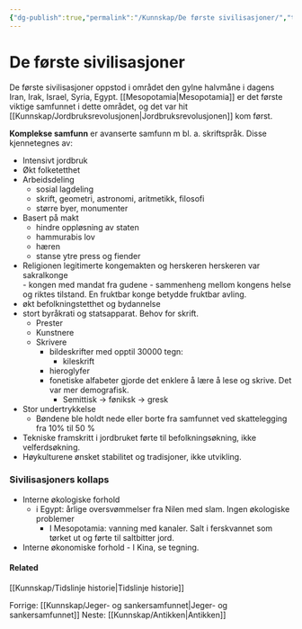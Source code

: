 ```yaml
---
{"dg-publish":true,"permalink":"/Kunnskap/De første sivilisasjoner/","title":"De første sivilisasjoner","tags":["historie"]}
---
```


# De første sivilisasjoner
De første sivilisasjoner oppstod i området den gylne halvmåne i dagens Iran, Irak, Israel, Syria, Egypt. [[Mesopotamia\|Mesopotamia]] er det første viktige samfunnet i dette området, og det var hit [[Kunnskap/Jordbruksrevolusjonen\|Jordbruksrevolusjonen]] kom først.

**Komplekse samfunn** er avanserte samfunn m bl. a. skriftspråk. Disse kjennetegnes av:

- Intensivt jordbruk
- Økt folketetthet
- Arbeidsdeling
	- sosial lagdeling
	- skrift, geometri, astronomi, aritmetikk, filosofi
	- større byer, monumenter
- Basert på makt
	- hindre oppløsning av staten
	- hammurabis lov
	- hæren
	- stanse ytre press og fiender
- Religionen legitimerte kongemakten og herskeren herskeren var sakralkonge  
		- kongen med mandat fra gudene
		- sammenheng mellom kongens helse og riktes tilstand. En fruktbar konge betydde fruktbar avling.
- økt befolkningstetthet og bydannelse
- stort byråkrati og statsapparat. Behov for skrift.
	- Prester
	- Kunstnere
	- Skrivere  
		- bildeskrifter med opptil 30000 tegn:  
			- kileskrift
		- hieroglyfer  
		- fonetiske alfabeter gjorde det enklere å lære å lese og skrive. Det var mer demografisk.  
			- Semittisk -> føniksk -> gresk
- Stor undertrykkelse
	- Bøndene ble holdt nede eller borte fra samfunnet ved skattelegging fra 10% til 50 %
- Tekniske framskritt i jordbruket førte til befolkningsøkning, ikke velferdsøkning.
- Høykulturene ønsket stabilitet og tradisjoner, ikke utvikling.

### Sivilisasjoners kollaps
- Interne økologiske forhold
	- i Egypt: årlige oversvømmelser fra Nilen med slam. Ingen økologiske problemer
		- I Mesopotamia: vanning med kanaler. Salt i ferskvannet som tørket ut og førte til saltbitter jord.
- Interne økonomiske forhold
		- I Kina, se tegning.
<style> .container {font-family: sans-serif; text-align: center;} .button-wrapper button {z-index: 1;height: 40px; width: 100px; margin: 10px;padding: 5px;} .excalidraw .App-menu_top .buttonList { display: flex;} .excalidraw-wrapper { height: 800px; margin: 50px; position: relative;} :root[dir="ltr"] .excalidraw .layer-ui__wrapper .zen-mode-transition.App-menu_bottom--transition-left {transform: none;} </style><script src="https://unpkg.com/react@17/umd/react.production.min.js"></script><script src="https://unpkg.com/react-dom@17/umd/react-dom.production.min.js"></script><script type="text/javascript" src="https://unpkg.com/@excalidraw/excalidraw@0/dist/excalidraw.production.min.js"></script><div id="sivilisasjoners_kollaps_i_Kinaexcalidraw.md1"></div><script>(function(){const InitialData={"type":"excalidraw","version":2,"source":"https://excalidraw.com","elements":[{"id":"CQ_GRJ25rUF8p1815fxz6","type":"arrow","x":-91.964111328125,"y":-49.11346435546875,"width":139.451904296875,"height":155.68551635742188,"angle":0,"strokeColor":"#000000","backgroundColor":"transparent","fillStyle":"hachure","strokeWidth":1,"strokeStyle":"solid","roughness":1,"opacity":100,"groupIds":[],"strokeSharpness":"round","seed":1418435792,"version":162,"versionNonce":336893136,"isDeleted":false,"boundElements":null,"updated":1662327478602,"link":null,"locked":false,"points":[[0,0],[32.2860107421875,-110.87872314453125],[139.451904296875,-155.68551635742188]],"lastCommittedPoint":[139.451904296875,-155.68551635742188],"startBinding":null,"endBinding":null,"startArrowhead":null,"endArrowhead":"arrow"},{"id":"VVhqiOIlpUm8Joe0PuDer","type":"arrow","x":75.48583984375,"y":-202.96881103515625,"width":138.8255615234375,"height":164.06988525390625,"angle":0,"strokeColor":"#000000","backgroundColor":"transparent","fillStyle":"hachure","strokeWidth":1,"strokeStyle":"solid","roughness":1,"opacity":100,"groupIds":[],"strokeSharpness":"round","seed":608795344,"version":121,"versionNonce":1989862096,"isDeleted":false,"boundElements":null,"updated":1662327483581,"link":null,"locked":false,"points":[[0,0],[112.7109375,58.4716796875],[138.8255615234375,164.06988525390625]],"lastCommittedPoint":[138.8255615234375,164.06988525390625],"startBinding":null,"endBinding":null,"startArrowhead":null,"endArrowhead":"arrow"},{"id":"vv8dWc9NI1Tg3CnnfHdL3","type":"arrow","x":213.070068359375,"y":-17.8907470703125,"width":162.260498046875,"height":143.34503173828125,"angle":0,"strokeColor":"#000000","backgroundColor":"transparent","fillStyle":"hachure","strokeWidth":1,"strokeStyle":"solid","roughness":1,"opacity":100,"groupIds":[],"strokeSharpness":"round","seed":2132111920,"version":109,"versionNonce":739700272,"isDeleted":false,"boundElements":null,"updated":1662327488605,"link":null,"locked":false,"points":[[0,0],[-58.41259765625,123.135009765625],[-162.260498046875,143.34503173828125]],"lastCommittedPoint":[-162.260498046875,143.34503173828125],"startBinding":null,"endBinding":null,"startArrowhead":null,"endArrowhead":"arrow"},{"id":"LX9cTWatRR90ALjS-taiy","type":"arrow","x":30.393798828125,"y":127.92877197265625,"width":123.4052734375,"height":160.7689208984375,"angle":0,"strokeColor":"#000000","backgroundColor":"transparent","fillStyle":"hachure","strokeWidth":1,"strokeStyle":"solid","roughness":1,"opacity":100,"groupIds":[],"strokeSharpness":"round","seed":2008698064,"version":108,"versionNonce":224619056,"isDeleted":false,"boundElements":null,"updated":1662327492762,"link":null,"locked":false,"points":[[0,0],[-108.1104736328125,-60.2738037109375],[-123.4052734375,-160.7689208984375]],"lastCommittedPoint":[-123.4052734375,-160.7689208984375],"startBinding":null,"endBinding":null,"startArrowhead":null,"endArrowhead":"arrow"},{"id":"OCAmR2jP","type":"text","x":110.9587184011663,"y":-208.21277689807016,"width":172,"height":50,"angle":0.403381951433321,"strokeColor":"#000000","backgroundColor":"transparent","fillStyle":"hachure","strokeWidth":1,"strokeStyle":"solid","roughness":1,"opacity":100,"groupIds":[],"strokeSharpness":"sharp","seed":1272094256,"version":167,"versionNonce":117713104,"isDeleted":false,"boundElements":null,"updated":1662327616481,"link":null,"locked":false,"text":"Færre jobber og\nkan betale skatt","rawText":"Færre jobber og\nkan betale skatt","fontSize":20,"fontFamily":1,"textAlign":"left","verticalAlign":"top","baseline":43,"containerId":null,"originalText":"Færre jobber og\nkan betale skatt"},{"id":"bXViGNVA","type":"text","x":228.339599609375,"y":6.59161376953125,"width":240,"height":50,"angle":0,"strokeColor":"#000000","backgroundColor":"transparent","fillStyle":"hachure","strokeWidth":1,"strokeStyle":"solid","roughness":1,"opacity":100,"groupIds":[],"strokeSharpness":"sharp","seed":1317560016,"version":51,"versionNonce":2002425040,"isDeleted":false,"boundElements":null,"updated":1662327528688,"link":null,"locked":false,"text":"Finansielle problemer\nØkt utbytting av bønder","rawText":"Finansielle problemer\nØkt utbytting av bønder","fontSize":20,"fontFamily":1,"textAlign":"left","verticalAlign":"top","baseline":43,"containerId":null,"originalText":"Finansielle problemer\nØkt utbytting av bønder"},{"id":"8yVyYYT6","type":"text","x":207,"y":77,"width":255,"height":25,"angle":0,"strokeColor":"#000000","backgroundColor":"transparent","fillStyle":"hachure","strokeWidth":1,"strokeStyle":"solid","roughness":1,"opacity":100,"groupIds":[],"strokeSharpness":"sharp","seed":782996528,"version":32,"versionNonce":653525200,"isDeleted":false,"boundElements":null,"updated":1662327539767,"link":null,"locked":false,"text":"Fraksjoner/opprør/invasjon","rawText":"Fraksjoner/opprør/invasjon","fontSize":20,"fontFamily":1,"textAlign":"left","verticalAlign":"top","baseline":18,"containerId":null,"originalText":"Fraksjoner/opprør/invasjon"},{"id":"0euGYthc","type":"text","x":17,"y":145,"width":58,"height":25,"angle":0,"strokeColor":"#000000","backgroundColor":"transparent","fillStyle":"hachure","strokeWidth":1,"strokeStyle":"solid","roughness":1,"opacity":100,"groupIds":[],"strokeSharpness":"sharp","seed":1385115184,"version":7,"versionNonce":1884396592,"isDeleted":false,"boundElements":null,"updated":1662327543630,"link":null,"locked":false,"text":"Start","rawText":"Start","fontSize":20,"fontFamily":1,"textAlign":"left","verticalAlign":"top","baseline":18,"containerId":null,"originalText":"Start"},{"id":"tVc1kAS0","type":"text","x":-87.4312744140625,"y":122.5244140625,"width":84,"height":25,"angle":0,"strokeColor":"#000000","backgroundColor":"transparent","fillStyle":"hachure","strokeWidth":1,"strokeStyle":"solid","roughness":1,"opacity":100,"groupIds":[],"strokeSharpness":"sharp","seed":1784434736,"version":38,"versionNonce":401906896,"isDeleted":false,"boundElements":null,"updated":1662327553143,"link":null,"locked":false,"text":"Velstand","rawText":"Velstand","fontSize":20,"fontFamily":1,"textAlign":"left","verticalAlign":"top","baseline":18,"containerId":null,"originalText":"Velstand"},{"id":"ugY7YABB","type":"text","x":-138.9193115234375,"y":80.2249755859375,"width":54,"height":25,"angle":0,"strokeColor":"#000000","backgroundColor":"transparent","fillStyle":"hachure","strokeWidth":1,"strokeStyle":"solid","roughness":1,"opacity":100,"groupIds":[],"strokeSharpness":"sharp","seed":1676792368,"version":28,"versionNonce":1958280400,"isDeleted":false,"boundElements":null,"updated":1662327557577,"link":null,"locked":false,"text":"Vekst","rawText":"Vekst","fontSize":20,"fontFamily":1,"textAlign":"left","verticalAlign":"top","baseline":18,"containerId":null,"originalText":"Vekst"},{"id":"0Gqmpv9J","type":"text","x":-182.957275390625,"y":-11.25823974609375,"width":67,"height":25,"angle":0,"strokeColor":"#000000","backgroundColor":"transparent","fillStyle":"hachure","strokeWidth":1,"strokeStyle":"solid","roughness":1,"opacity":100,"groupIds":[],"strokeSharpness":"sharp","seed":888107568,"version":90,"versionNonce":512369712,"isDeleted":false,"boundElements":null,"updated":1662327578362,"link":null,"locked":false,"text":"Luksus","rawText":"Luksus","fontSize":20,"fontFamily":1,"textAlign":"left","verticalAlign":"top","baseline":18,"containerId":null,"originalText":"Luksus"},{"id":"XyuEUT5X","type":"text","x":-172,"y":38,"width":76,"height":25,"angle":0,"strokeColor":"#000000","backgroundColor":"transparent","fillStyle":"hachure","strokeWidth":1,"strokeStyle":"solid","roughness":1,"opacity":100,"groupIds":[],"strokeSharpness":"sharp","seed":1854282960,"version":9,"versionNonce":208221392,"isDeleted":false,"boundElements":null,"updated":1662327580974,"link":null,"locked":false,"text":"Forsvar","rawText":"Forsvar","fontSize":20,"fontFamily":1,"textAlign":"left","verticalAlign":"top","baseline":18,"containerId":null,"originalText":"Forsvar"},{"id":"WCcGoLub","type":"text","x":-197,"y":-99,"width":94,"height":25,"angle":0,"strokeColor":"#000000","backgroundColor":"transparent","fillStyle":"hachure","strokeWidth":1,"strokeStyle":"solid","roughness":1,"opacity":100,"groupIds":[],"strokeSharpness":"sharp","seed":211697872,"version":13,"versionNonce":726361296,"isDeleted":false,"boundElements":null,"updated":1662327590171,"link":null,"locked":false,"text":"Byråkrati","rawText":"Byråkrati","fontSize":20,"fontFamily":1,"textAlign":"left","verticalAlign":"top","baseline":18,"containerId":null,"originalText":"Byråkrati"},{"id":"pecC1oiH","type":"text","x":-204.3023681640625,"y":-208.61181640625,"width":214,"height":25,"angle":5.803315004419644,"strokeColor":"#000000","backgroundColor":"transparent","fillStyle":"hachure","strokeWidth":1,"strokeStyle":"solid","roughness":1,"opacity":100,"groupIds":[],"strokeSharpness":"sharp","seed":481587408,"version":168,"versionNonce":1159135280,"isDeleted":false,"boundElements":null,"updated":1662327606546,"link":null,"locked":false,"text":"Store byggeprosjekter","rawText":"Store byggeprosjekter","fontSize":20,"fontFamily":1,"textAlign":"left","verticalAlign":"top","baseline":18,"containerId":null,"originalText":"Store byggeprosjekter"},{"id":"dF10aj_gqe6Vnunje1SiC","type":"arrow","x":-195.0023193359375,"y":-22.6585693359375,"width":52.02783203125,"height":96.27850341796875,"angle":0,"strokeColor":"#000000","backgroundColor":"transparent","fillStyle":"hachure","strokeWidth":1,"strokeStyle":"solid","roughness":1,"opacity":100,"groupIds":[],"strokeSharpness":"round","seed":1867226672,"version":158,"versionNonce":364572368,"isDeleted":true,"boundElements":null,"updated":1662327478602,"link":null,"locked":false,"points":[[0,0],[52.02783203125,-96.27850341796875]],"lastCommittedPoint":null,"startBinding":null,"endBinding":null,"startArrowhead":null,"endArrowhead":"arrow"},{"id":"xYFJ_hf0-_ZIwzSTSCi1m","type":"arrow","x":-196.749755859375,"y":-16.20745849609375,"width":71.7974853515625,"height":139.75042724609375,"angle":0,"strokeColor":"#000000","backgroundColor":"transparent","fillStyle":"hachure","strokeWidth":1,"strokeStyle":"solid","roughness":1,"opacity":100,"groupIds":[],"strokeSharpness":"round","seed":1796885200,"version":104,"versionNonce":1791764016,"isDeleted":true,"boundElements":null,"updated":1662327478602,"link":null,"locked":false,"points":[[0,0],[71.7974853515625,-139.75042724609375]],"lastCommittedPoint":[71.7974853515625,-139.75042724609375],"startBinding":null,"endBinding":null,"startArrowhead":null,"endArrowhead":"arrow"}],"appState":{"theme":"light","viewBackgroundColor":"#ffffff","currentItemStrokeColor":"#000000","currentItemBackgroundColor":"transparent","currentItemFillStyle":"hachure","currentItemStrokeWidth":1,"currentItemStrokeStyle":"solid","currentItemRoughness":1,"currentItemOpacity":100,"currentItemFontFamily":1,"currentItemFontSize":20,"currentItemTextAlign":"left","currentItemStrokeSharpness":"sharp","currentItemStartArrowhead":null,"currentItemEndArrowhead":"arrow","currentItemLinearStrokeSharpness":"round","gridSize":null,"colorPalette":{}},"files":{}};InitialData.scrollToContent=true;App=()=>{const e=React.useRef(null),t=React.useRef(null),[n,i]=React.useState({width:void 0,height:void 0});return React.useEffect(()=>{i({width:t.current.getBoundingClientRect().width,height:t.current.getBoundingClientRect().height});const e=()=>{i({width:t.current.getBoundingClientRect().width,height:t.current.getBoundingClientRect().height})};return window.addEventListener("resize",e),()=>window.removeEventListener("resize",e)},[t]),React.createElement(React.Fragment,null,React.createElement("div",{className:"excalidraw-wrapper",ref:t},React.createElement(ExcalidrawLib.Excalidraw,{ref:e,width:n.width,height:n.height,initialData:InitialData,viewModeEnabled:!0,zenModeEnabled:!0,gridModeEnabled:!1})))},excalidrawWrapper=document.getElementById("sivilisasjoners_kollaps_i_Kinaexcalidraw.md1");ReactDOM.render(React.createElement(App),excalidrawWrapper);})();</script>

#### Related
[[Kunnskap/Tidslinje historie\|Tidslinje historie]]

Forrige: [[Kunnskap/Jeger- og sankersamfunnet\|Jeger- og sankersamfunnet]]
Neste: [[Kunnskap/Antikken\|Antikken]]
